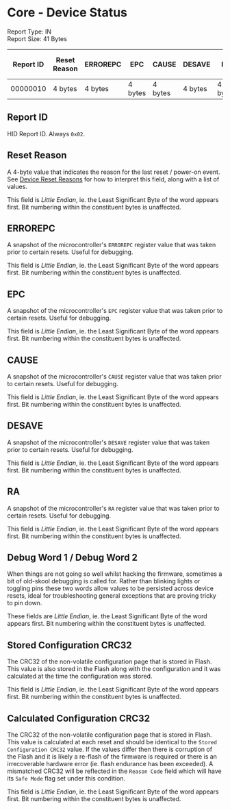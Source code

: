 # Core - Device Status
Report Type: IN<br />
Report Size: 41 Bytes<br />

| Report ID | Reset Reason | ERROREPC | EPC      | CAUSE    | DESAVE   | RA      | Debug Word 1 | Debug Word 2 | Stored Configuration CRC32 | Calculated Configuration CRC32 |
|-----------|--------------|----------|----------|----------|----------|---------|--------------|--------------|----------------------------|--------------------------------|
| 00000010  | 4 bytes      | 4 bytes  | 4 bytes  | 4 bytes  | 4 bytes  | 4 bytes | 4 bytes      | 4 bytes      | 4 bytes                    | 4 bytes                        |

## Report ID
HID Report ID.  Always `0x02`.

## Reset Reason
A 4-byte value that indicates the reason for the last reset / power-on event.  See [Device Reset Reasons](../../../ResetReasons.md) for how to interpret
this field, along with a list of values.

This field is *Little Endian*, ie. the Least Significant Byte of the word appears first.  Bit numbering within the constituent bytes is unaffected.

## ERROREPC
A snapshot of the microcontroller's `ERROREPC` register value that was taken prior to certain resets.  Useful for debugging.

This field is *Little Endian*, ie. the Least Significant Byte of the word appears first.  Bit numbering within the constituent bytes is unaffected.

## EPC
A snapshot of the microcontroller's `EPC` register value that was taken prior to certain resets.  Useful for debugging.

This field is *Little Endian*, ie. the Least Significant Byte of the word appears first.  Bit numbering within the constituent bytes is unaffected.

## CAUSE
A snapshot of the microcontroller's `CAUSE` register value that was taken prior to certain resets.  Useful for debugging.

This field is *Little Endian*, ie. the Least Significant Byte of the word appears first.  Bit numbering within the constituent bytes is unaffected.

## DESAVE
A snapshot of the microcontroller's `DESAVE` register value that was taken prior to certain resets.  Useful for debugging.

This field is *Little Endian*, ie. the Least Significant Byte of the word appears first.  Bit numbering within the constituent bytes is unaffected.

## RA
A snapshot of the microcontroller's `RA` register value that was taken prior to certain resets.  Useful for debugging.

This field is *Little Endian*, ie. the Least Significant Byte of the word appears first.  Bit numbering within the constituent bytes is unaffected.

## Debug Word 1 / Debug Word 2
When things are not going so well whilst hacking the firmware, sometimes a bit of old-skool debugging is called for.  Rather than blinking lights or toggling
pins these two words allow values to be persisted across device resets, ideal for troubleshooting general exceptions that are proving tricky to pin down.

These fields are *Little Endian*, ie. the Least Significant Byte of the word appears first.  Bit numbering within the constituent bytes is unaffected.

## Stored Configuration CRC32
The CRC32 of the non-volatile configuration page that is stored in Flash.  This value is also stored in the Flash along with the configuration and it
was calculated at the time the configuration was stored.

This field is *Little Endian*, ie. the Least Significant Byte of the word appears first.  Bit numbering within the constituent bytes is unaffected.

## Calculated Configuration CRC32
The CRC32 of the non-volatile configuration page that is stored in Flash.  This value is calculated at each reset and should be identical to the
`Stored Configuration CRC32` value.  If the values differ then there is corruption of the Flash and it is likely a re-flash of the firmware is required
or there is an irrecoverable hardware error (ie. flash endurance has been exceeded).  A mismatched CRC32 will be reflected in the `Reason Code` field which
will have its `Safe Mode` flag set under this condition.

This field is *Little Endian*, ie. the Least Significant Byte of the word appears first.  Bit numbering within the constituent bytes is unaffected.
